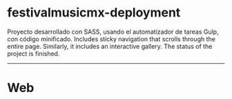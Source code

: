 # festivalmusicmx-deployment
Proyecto desarrollado con SASS, usando el automatizador de tareas Gulp, con código minificado. 
Includes sticky navigation that scrolls through the entire page. Similarly, it includes an interactive gallery. The status of the project is finished.

*** 
# Web


